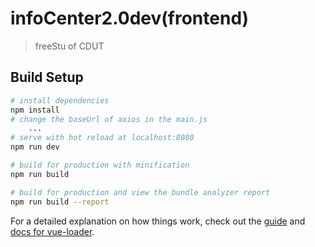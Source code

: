 # infoCenter2.0dev(frontend)

> freeStu of CDUT

## Build Setup

```bash
# install dependencies
npm install
# change the baseUrl of axios in the main.js
    ...
# serve with hot reload at localhost:8080
npm run dev

# build for production with minification
npm run build

# build for production and view the bundle analyzer report
npm run build --report
```

For a detailed explanation on how things work, check out the [guide](http://vuejs-templates.github.io/webpack/) and [docs for vue-loader](http://vuejs.github.io/vue-loader).
